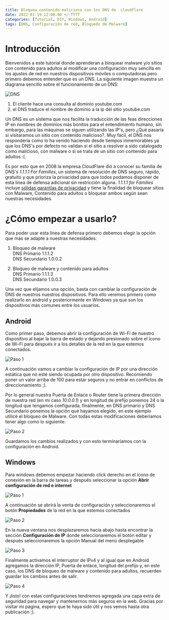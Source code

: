 ```yaml
---
title: Bloquea contenido malicioso con los DNS de  cloudflare
date: 2022-01-19 12:00:00 +/-TTTT
categories: [Tutorial, DIY, Windows, Android]
tags: [DNS, Configuración de red, Bloquedo de Malware]
---
```


# Introducción

Bienvenidos a este tutorial donde aprenderan a bloquear malware y/o sitios con contenido para adultos al modificar una configuración muy sencilla en los ajustes de red en nuestros dispositivos móviles o computadoras pero primero debemos entender que es un DNS. La siguiente imagen muestra un diagrama sencillo sobre el funcionamiento de un DNS:

![DNS](/assets/img/2_Bloquea_Malware/1.png "Funcionamiento básico de DNS")

1. El cliente hace una consulta al dominio youtube.com
2. el DNS traduce el nombre de dominio a la ip del sitio youtube.com

Un DNS es un sistema que nos facilita la traducción de las feas direcciones IP en nombres de dominios más bonitos para el entendimiento humano, sin embargo, para las máquinas se siguen utilizando las IP's, pero ¿Qué pasaría si visitaramos un sitio con contenido malicioso?. Muy fácil, el DNS nos respondería como lo ha venido haciendo desde tiempos inmemorables ya que los DNS's por defecto no validan si el sitio a resolver a sido catalogado como malicioso, con malware o si se trata de un sitio con contenido para adultos :(.  


Es por esto que en 2008 la empresa CloudFlare dió a conocer su familia de DNS's *1.1.1.1 For Families*, un sistema de resolución de DNS seguro, rápido, gratuito y que prioriza la privacidad para que todos podamos disponer de esta línea de defensa adicional sin restricción alguna. *1.1.1.1 for Families* incluye [sólidas garantías de privacidad](https://developers.cloudflare.com/1.1.1.1/privacy/public-dns-resolver) y tiene la finalidad de bloquear sitios con Malware, Contenido para adultos o bloquear ambos según sean nuestras necesidades.


# ¿Cómo empezar a usarlo?
Para poder usar esta línea de defensa primero debemos elegir la opción que más se adapte a nuestras necesidades:

1. Bloqueo de malware  
	DNS Primario	1.1.1.2  
	DNS Secundario	1.0.0.2

2. Bloqueo de malware y contenido para adultos  
	DNS Primario	1.1.1.3  
	DNS Secundario	1.0.0.3


Una vez que elíjamos una opción, basta con cambiar la configuración de DNS de nuestros nuestros dispositivos. Para ello veremos primero como realizarlo en android y posteriormente en Windows ya que son los dispositivos más comunes entre los usuarios.

## Android

Como primer paso, debemos abrir la configuración de Wi-Fi de nuestro dispositivo al bajar la barra de estado y dejando presionado sobre el ícono de Wi-Fi para después ir a los detalles de la red en la que estemos conectados.  

![Paso 1](/assets/img/2_Bloquea_Malware/2.jpg)


A continuación vamos a cambiar la configuración de IP por una dirección estática que no esté siendo ocupada por otro dispositivo. Recomiendo poner un valor arriba de 100 para estar seguros y no entrar en conflictos de direccionamiento ;).  


Por lo general nuestra Puerta de Enlace o Router tiene la primera dirección de nuestra red (en mi caso *10.0.0.1*) y en longitud de prefijo ponemos 24 o la longitud que tengamos configurada, finalmente, en DNS primario y DNS Secundario ponemos la opción que hayamos elegido, en este ejemplo utilicé el bloqueo de Malware. Con todas estas modificaciones deberiamos tener algo como lo siguiente:  

![Paso 2](/assets/img/2_Bloquea_Malware/3.jpg)

Guardamos los cambios realizados y con esto terminaríamos con la configuración en Android.

## Windows

Para windows debemos empezar haciendo click derecho en el ícono de conexión en la barra de tareas y después seleccionar la opción **Abrir configuración de red e internet**

![Paso 1](/assets/img/2_Bloquea_Malware/4.jpg)

A continuación se abrirá la venta de configuración y seleccionaremos el botón **Propiedades** de la red en la que estemos conectados

![Paso 2](/assets/img/2_Bloquea_Malware/5.jpg)

En la nueva ventana nos desplazaremos hacia abajo hasta encontrar la sección **Configuración de IP** donde seleccionaremos el botón editar y después seleccionaremos la opción Manual del menú desplegable

![Paso 3](/assets/img/2_Bloquea_Malware/6.jpg)


Finalmente activamos el interruptor de IPv4 y al igual que en Android agregamos la dirección IP, Puerta de enlace, longitud del prefijo y, en este caso, los DNS de bloqueo de malware y contenido para adultos, recuerden guardar los cambios antes de salir.

![Paso 4](/assets/img/2_Bloquea_Malware/7.jpg)

Y ¡listo! con estas configuraciones tendremos agregada una capa extra de seguridad para navegar y mantenernos más seguros en la web. Gracias por visitar mi página, espero que te haya sido útil y nos vemos hasta otra publicación ;).

